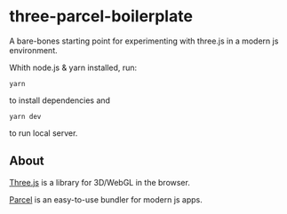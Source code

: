 # three-parcel-boilerplate
A bare-bones starting point for experimenting with three.js in a modern js environment.

Whith node.js & yarn installed, run:
```
yarn
```
to install dependencies and
```
yarn dev
```
to run local server.

## About
[Three.js](https://threejs.org/) is a library for 3D/WebGL in the browser.

[Parcel](https://parceljs.org/) is an easy-to-use bundler for modern js apps.
